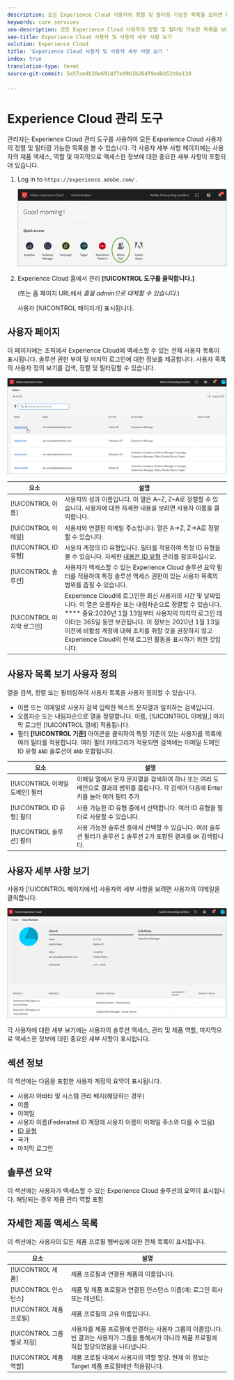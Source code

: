 ```yaml
---
description: 모든 Experience Cloud 사용자의 정렬 및 필터링 가능한 목록을 보려면 Experience Cloud 관리 도구에 대해 학습합니다.
keywords: core services
seo-description: 모든 Experience Cloud 사용자의 정렬 및 필터링 가능한 목록을 보려면 Experience Cloud 관리 도구에 대해 학습합니다.
seo-title: Experience Cloud 사용자 및 사용자 세부 사항 보기
solution: Experience Cloud
title: 'Experience Cloud 사용자 및 사용자 세부 사항 보기 '
index: true
translation-type: tm+mt
source-git-commit: 5e57aedb38e6914f7e99b1b26df9e4bb52b9e13d

---
```



# Experience Cloud 관리 도구

관리자는 Experience Cloud 관리 도구를 사용하여 모든 Experience Cloud 사용자의 정렬 및 필터링 가능한 목록을 볼 수 있습니다. 각 사용자 세부 사항 페이지에는 사용자의 제품 액세스, 역할 및 마지막으로 액세스한 정보에 대한 중요한 세부 사항이 포함되어 있습니다.  

1. Log in to `https://experience.adobe.com/.`

   ![](assets/admin-tool.png)

1. Experience Cloud 홈에서 관리 **[!UICONTROL 도구를 클릭합니다.]**

    (또는 홈 페이지 URL에서 _홈을_ _admin으로 대체할 수 있습니다._)

   사용자 [!UICONTROL 페이지가] 표시됩니다.

## 사용자 페이지

이 페이지에는 조직에서 Experience Cloud에 액세스할 수 있는 전체 사용자 목록이 표시됩니다. 솔루션 권한 부여 및 마지막 로그인에 대한 정보를 제공합니다. 사용자 목록의 사용자 정의 보기를 검색, 정렬 및 필터링할 수 있습니다.

![](assets/admin-tool-users.png)

| 요소 | 설명 |
|---|---|
| [!UICONTROL 이름] | 사용자의 성과 이름입니다. 이 열은 A~Z, Z~A로 정렬할 수 있습니다. 사용자에 대한 자세한 내용을 보려면 사용자 이름을 클릭합니다. |
| [!UICONTROL 이메일] | 사용자와 연결된 이메일 주소입니다. 열은 A->Z, Z->A로 정렬할 수 있습니다. |
| [!UICONTROL ID 유형] | 사용자 계정의 ID 유형입니다. 필터를 적용하여 특정 ID 유형을 볼 수 있습니다. 자세한 [내용은 ID 유형](https://helpx.adobe.com/enterprise/using/identity.html) 관리를 참조하십시오. |
| [!UICONTROL 솔루션] | 사용자가 액세스할 수 있는 Experience Cloud 솔루션 요약 필터를 적용하여 특정 솔루션 액세스 권한이 있는 사용자 목록의 범위를 좁힐 수 있습니다. |
| [!UICONTROL 마지막 로그인] | Experience Cloud에 로그인한 최신 사용자의 시간 및 날짜입니다. 이 열은 오름차순 또는 내림차순으로 정렬할 수 있습니다. <br> **** 중요:2020년 1월 13일부터 사용자의 마지막 로그인 데이터는 365일 동안 보관됩니다. 이 정보는 2020년 1월 13일 이전에 비활성 계정에 대해 조치를 취할 것을 권장하지 않고 Experience Cloud의 현재 로그인 활동을 표시하기 위한 것입니다. |

## 사용자 목록 보기 사용자 정의

열을 검색, 정렬 또는 필터링하여 사용자 목록을 사용자 정의할 수 있습니다.

* 이름 또는 이메일로 사용자 검색 입력한 텍스트 문자열과 일치하는 검색입니다.
* 오름차순 또는 내림차순으로 열을 정렬합니다. 이름, [!UICONTROL 이메일,]  마지막 로그인 [!UICONTROL 열에] 적용됩니다.
* 필터 **[!UICONTROL 기준]** 아이콘을 클릭하여 특정 기준이 있는 사용자를 목록에 여러 필터를 적용합니다. 여러 필터 카테고리가 적용되면 검색에는 이메일 도메인 ID 유형 `AND` 솔루션이 `AND` 포함됩니다.

| 요소 | 설명 |
|---------|----------|
| [!UICONTROL 이메일 도메인] 필터 | 이메일 열에서 문자 문자열을 검색하여 하나 또는 여러 도메인으로 결과의 범위를 좁힙니다. 각 검색어 다음에 Enter 키를 눌러 여러 필터 추가 |
| [!UICONTROL ID 유형] 필터 | 사용 가능한 ID 유형 중에서 선택합니다. 여러 ID 유형을 필터로 사용할 수 있습니다. |
| [!UICONTROL 솔루션] 필터 | 사용 가능한 솔루션 중에서 선택할 수 있습니다. 여러 솔루션 필터가 솔루션 1 솔루션 2가 포함된 결과를 `OR` 검색합니다. |

## 사용자 세부 사항 보기

사용자 [!UICONTROL 페이지에서] 사용자의 세부 사항을 보려면 사용자의 이메일을 클릭합니다.

![](assets/admin-tool-user-details.png)

각 사용자에 대한 세부 보기에는 사용자의 솔루션 액세스, 관리 및 제품 역할, 마지막으로 액세스한 정보에 대한 중요한 세부 사항이 표시됩니다.

## 섹션 정보

이 섹션에는 다음을 포함한 사용자 계정의 요약이 표시됩니다.

* 사용자 아바타 및 시스템 관리 배지(해당하는 경우)
* 이름
* 이메일
* 사용자 이름(Federated ID 계정에 사용자 이름이 이메일 주소와 다를 수 있음)
* [ID 유형](https://helpx.adobe.com/enterprise/using/identity.html)
* 국가
* 마지막 로그인

## 솔루션 요약

이 섹션에는 사용자가 액세스할 수 있는 Experience Cloud 솔루션의 요약이 표시됩니다. 해당되는 경우 제품 관리 역할 포함

## 자세한 제품 액세스 목록

이 섹션에는 사용자의 모든 제품 프로필 멤버십에 대한 전체 목록이 표시됩니다.

| 요소 | 설명 |
|---------|----------|
| [!UICONTROL 제품] | 제품 프로필과 연결된 제품의 이름입니다. |
| [!UICONTROL 인스턴스] | 제품 및 제품 프로필과 연결된 인스턴스 이름(예: 로그인 회사 또는 테넌트). |
| [!UICONTROL 제품 프로필] | 제품 프로필의 고유 이름입니다. |
| [!UICONTROL 그룹별로 지정] | 사용자를 제품 프로필에 연결하는 사용자 그룹의 이름입니다. 빈 결과는 사용자가 그룹을 통해서가 아니라 제품 프로필에 직접 할당되었음을 나타냅니다. |
| [!UICONTROL 제품 역할] | 제품 프로필 내에서 사용자의 역할 할당. 현재 이 정보는 Target 제품 프로필에만 적용됩니다. |
